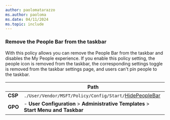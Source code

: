 ```yaml
---
author: paolomatarazzo
ms.author: paoloma
ms.date: 04/11/2024
ms.topic: include
---
```


### Remove the People Bar from the taskbar

With this policy allows you can remove the People Bar from the taskbar and disables the My People experience. If you enable this policy setting, the people icon is removed from the taskbar, the corresponding settings toggle is removed from the taskbar settings page, and users can't pin people to the taskbar.

|  | Path |
|--|--|
| **CSP** | `./User/Vendor/MSFT/Policy/Config/Start/`[HidePeopleBar](/windows/client-management/mdm/policy-csp-start#hidepeoplebar) |
| **GPO** | - **User Configuration** > **Administrative Templates** > **Start Menu and Taskbar** |

